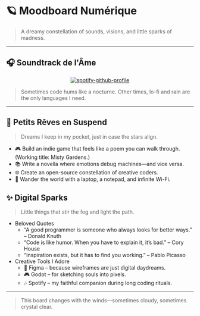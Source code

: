 # 🪐 Moodboard Numérique
> A dreamy constellation of sounds, visions, and little sparks of madness.

---

## 🎧 Soundtrack de l'Âme
<div align="center">

[![spotify-github-profile](https://spotify-github-profile.kittinanx.com/api/view?uid=31ifzhkrtqqh7tbkokyittkzfh4q&cover_image=true&theme=default&show_offline=true&background_color=121212&interchange=true&bar_color=974eb1)](https://github.com/kittinan/spotify-github-profile)

</div>

> Sometimes code hums like a nocturne.
> Other times, lo-fi and rain are the only languages I need.

---

## 🌙 Petits Rêves en Suspend
> Dreams I keep in my pocket, just in case the stars align.

- 🎮 Build an indie game that feels like a poem you can walk through.
(Working title: Misty Gardens.)
- 📚 Write a novella where emotions debug machines—and vice versa.
- 🌐 Create an open-source constellation of creative coders.
- 🧳 Wander the world with a laptop, a notepad, and infinite Wi-Fi.

## ✨ Digital Sparks
> Little things that stir the fog and light the path.
- Beloved Quotes
  - “A good programmer is someone who always looks for better ways.” – Donald Knuth
  - “Code is like humor. When you have to explain it, it’s bad.” – Cory House
  - “Inspiration exists, but it has to find you working.” – Pablo Picasso
- Creative Tools I Adore
  - 🎨 Figma – because wireframes are just digital daydreams.
  - 🎮 Godot – for sketching souls into pixels.
  - 🎶 Spotify – my faithful companion during long coding rituals.

---
> This board changes with the winds—sometimes cloudy, sometimes crystal clear.
